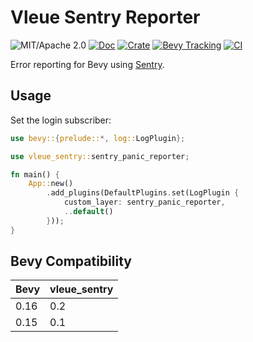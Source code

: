 # Vleue Sentry Reporter

![MIT/Apache 2.0](https://img.shields.io/badge/license-MIT%2FApache-blue.svg)
[![Doc](https://docs.rs/vleue_sentry/badge.svg)](https://docs.rs/vleue_sentry)
[![Crate](https://img.shields.io/crates/v/vleue_sentry.svg)](https://crates.io/crates/vleue_sentry)
[![Bevy Tracking](https://img.shields.io/badge/Bevy%20tracking-main-lightblue)](https://github.com/bevyengine/bevy/blob/main/docs/plugins_guidelines.md#main-branch-tracking)
[![CI](https://github.com/vleue/vleue_sentry/actions/workflows/ci.yml/badge.svg)](https://github.com/vleue/vleue_sentry/actions/workflows/ci.yml)

Error reporting for Bevy using [Sentry](https://sentry.io).

## Usage

Set the login subscriber:

```rust
use bevy::{prelude::*, log::LogPlugin};

use vleue_sentry::sentry_panic_reporter;

fn main() {
    App::new()
        .add_plugins(DefaultPlugins.set(LogPlugin {
            custom_layer: sentry_panic_reporter,
            ..default()
        }));
}
```


## Bevy Compatibility

|Bevy|vleue_sentry|
|---|---|
|0.16|0.2|
|0.15|0.1|

